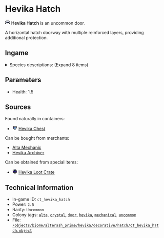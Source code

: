 # Hevika Hatch

<img src="https://raw.githubusercontent.com/Ceterai/Enternia/main/objects/biome/alterash_prime/hevika/decorative/hatch/icon.png" alt="Hevika Hatch icon" loading="lazy" height=16px width="auto" /> **Hevika Hatch** is an uncommon door.

A horizontal hatch doorway with multiple reinforced layers, providing additional protection.

## Ingame

<details markdown="1"><summary>Species descriptions: (Expand 8 items)</summary>

- Alta: These hatches are often used as protection doorways in elevator shafts in underground alta labs.
- Apex: This door looks bulky, but indeed it gives a proper protection for everything on the other side.
- Avian: A massive rough hatch.
- Floran: Floran can ssstare at how thiss hatch opensss all day.
- Glitch: Approving. This hatch has waaaay too much protection.
- Human: I bet I can even blow up a bomb right here and it won't break. Wanna check it?
- Hylotl: This doorway was strengthened too much, like it was intended to be in some secret bunker or some kind of secret and really valuable lab.
- Novakid: Buddy, ain't you hidin' anythin' valuable on the other side? Why bother to be so sturdy and secure?

</details>

## Parameters

- Health: 1.5

## Sources

Found naturally in containers:

- <img src="https://raw.githubusercontent.com/Ceterai/Enternia/main/objects/biome/alterash_prime/hevika/decorative/chest/icon.png" alt="Hevika Chest icon" loading="lazy" height=16px width="auto" /> [Hevika Chest](https://ceterai.github.io/MyEnternia/Wiki/HevikaChest)

Can be bought from merchants:

- [Alta Mechanic](https://ceterai.github.io/MyEnternia/Wiki/AltaMechanic)
- [Hevika Archiver](https://ceterai.github.io/MyEnternia/Wiki/HevikaArchiver)

Can be obtained from special items:

- <img src="https://raw.githubusercontent.com/Ceterai/Enternia/main/items/active/alta/loot/biome/ct_hevika_loot.png" alt="Hevika Loot Crate icon" loading="lazy" height=16px width="auto" /> [Hevika Loot Crate](https://ceterai.github.io/MyEnternia/Wiki/HevikaLootCrate)

## Technical Information

- In-game ID: `ct_hevika_hatch`
- Power: `2.5`
- Rarity: `Uncommon`
- Colony tags: [`alta`](https://ceterai.github.io/MyEnternia/Wiki/Tags/Alta), [`crystal`](https://ceterai.github.io/MyEnternia/Wiki/Tags/Crystal), [`door`](https://ceterai.github.io/MyEnternia/Wiki/Tags/Door), [`hevika`](https://ceterai.github.io/MyEnternia/Wiki/Tags/Hevika), [`mechanical`](https://ceterai.github.io/MyEnternia/Wiki/Tags/Mechanical), [`uncommon`](https://ceterai.github.io/MyEnternia/Wiki/Tags/Uncommon)
- File: [`/objects/biome/alterash_prime/hevika/decorative/hatch/ct_hevika_hatch.object`](https://github.com/Ceterai/Enternia/blob/main/objects/biome/alterash_prime/hevika/decorative/hatch/ct_hevika_hatch.object)

